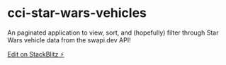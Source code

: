 # cci-star-wars-vehicles

An paginated application to view, sort, and (hopefully) filter through Star Wars vehicle data from the swapi.dev API!

[Edit on StackBlitz ⚡️](https://stackblitz.com/edit/cci-star-wars-vehicles)